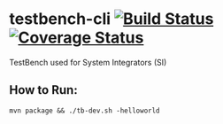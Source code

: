 # testbench-cli [![Build Status](https://travis-ci.org/JonnyLinton/testbench-cli.svg?branch=master)](https://travis-ci.org/JonnyLinton/testbench-cli) [![Coverage Status](https://coveralls.io/repos/github/JonnyLinton/testbench-cli/badge.svg?branch=master)](https://coveralls.io/github/JonnyLinton/testbench-cli?branch=master)
TestBench used for System Integrators (SI)

## How to Run:
`mvn package && ./tb-dev.sh -helloworld`
